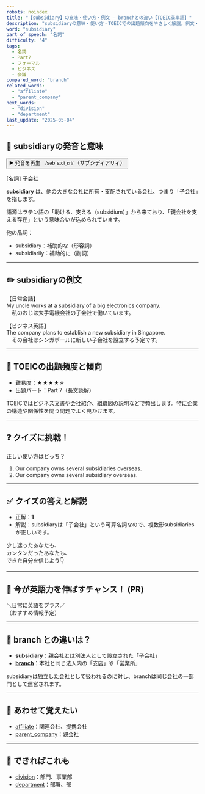 ```yaml
---
robots: noindex
title: "【subsidiary】の意味・使い方・例文 ― branchとの違い【TOEIC英単語】"
description: "subsidiaryの意味・使い方・TOEICでの出題傾向をやさしく解説。例文・クイズ付きでbranchとの違いもわかりやすく学べます。"
word: "subsidiary"
part_of_speech: "名詞"
difficulty: "4"
tags:
  - 名詞
  - Part7
  - フォーマル
  - ビジネス
  - 会議
compared_word: "branch"
related_words:
  - "affiliate"
  - "parent_company"
next_words:
  - "division"
  - "department"
last_update: "2025-05-04"
---
```


## 🔰 subsidiaryの発音と意味

<button class="play-audio" onclick="playTTS('subsidiary')">
  <span class="play-audio-main">
    ▶️ 発音を再生　/səbˈsɪdiˌɛri/
  </span>
  <span class="play-audio-sub">
    （サブシディアリィ）
  </span>
</button>

[名詞] 子会社

**subsidiary** は、他の大きな会社に所有・支配されている会社、つまり「子会社」を指します。

語源はラテン語の「助ける、支える（subsidium）」から来ており、「親会社を支える存在」という意味合いが込められています。

他の品詞：  
- subsidiary：補助的な（形容詞）
- subsidiarily：補助的に（副詞）

---

## ✏️ subsidiaryの例文

【日常会話】  
My uncle works at a subsidiary of a big electronics company.  
　私のおじは大手電機会社の子会社で働いています。

【ビジネス英語】  
The company plans to establish a new subsidiary in Singapore.  
　その会社はシンガポールに新しい子会社を設立する予定です。

---

## 🎯 TOEICの出題頻度と傾向

- 難易度：★★★★☆
- 出題パート：Part 7（長文読解）

TOEICではビジネス文書や会社紹介、組織図の説明などで頻出します。特に企業の構造や関係性を問う問題でよく見かけます。

---

## ❓ クイズに挑戦！

正しい使い方はどっち？

1. Our company owns several subsidiaries overseas.  
2. Our company owns several subsidiary overseas.

---

## ✅ クイズの答えと解説

- 正解：**1**
- 解説：subsidiaryは「子会社」という可算名詞なので、複数形subsidiariesが正しいです。

少し迷ったあなたも、  
カンタンだったあなたも、  
できた自分を信じよう👇️

---

## 🚀 今が英語力を伸ばすチャンス！ (PR)

<div class="info-center">
＼日常に英語をプラス／<br>  
（おすすめ情報予定）
</div>

---

## 🤔  branch との違いは？

- **subsidiary**：親会社とは別法人として設立された「子会社」
- **[branch](/word/branch/)**：本社と同じ法人内の「支店」や「営業所」

subsidiaryは独立した会社として扱われるのに対し、branchは同じ会社の一部門として運営されます。

---

## 🧩 あわせて覚えたい

- [affiliate](/word/affiliate/)：関連会社、提携会社
- [parent_company](/word/parent_company/)：親会社

---

## 📖 できればこれも

- [division](/word/division/)：部門、事業部
- [department](/word/department/)：部署、部

<!-- cvid: aid49_bid23 -->
